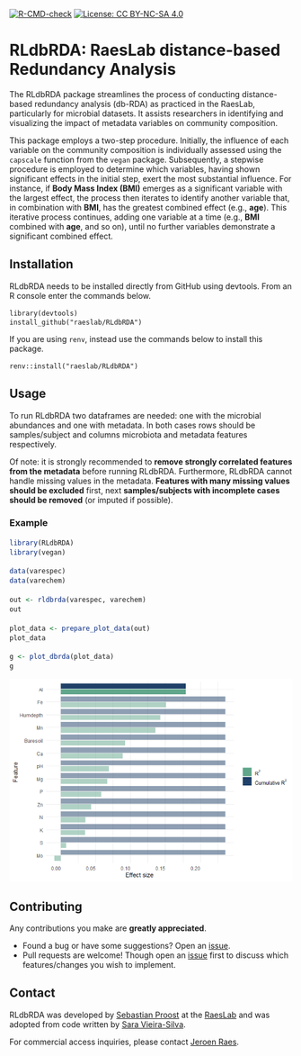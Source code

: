 <!-- badges: start -->
[![R-CMD-check](https://github.com/raeslab/RLdbRDA/actions/workflows/R-CMD-check.yaml/badge.svg)](https://github.com/raeslab/RLdbRDA/actions/workflows/R-CMD-check.yaml) [![License: CC BY-NC-SA 4.0](https://img.shields.io/badge/License-CC%20BY--NC--SA%204.0-lightgrey.svg)](https://creativecommons.org/licenses/by-nc-sa/4.0/)
<!-- badges: end -->

# RLdbRDA: RaesLab distance-based Redundancy Analysis

The RLdbRDA package streamlines the process of conducting distance-based redundancy analysis (db-RDA) as practiced in the RaesLab, particularly for microbial datasets. It assists researchers in identifying and visualizing the impact of metadata variables on community composition.

This package employs a two-step procedure. Initially, the influence of each variable on the community composition is individually assessed using the `capscale` function from the `vegan` package. Subsequently, a stepwise procedure is employed to determine which variables, having shown significant effects in the initial step, exert the most substantial influence. For instance, if **Body Mass Index (BMI)** emerges as a significant variable with the largest effect, the process then iterates to identify another variable that, in combination with **BMI**, has the greatest combined effect (e.g., **age**). This iterative process continues, adding one variable at a time (e.g., **BMI** combined with **age**, and so on), until no further variables demonstrate a significant combined effect.


## Installation


RLdbRDA needs to be installed directly from GitHub using devtools. From an R console enter the commands below.


```commandline
library(devtools)
install_github("raeslab/RLdbRDA")
```

If you are using ```renv```, instead use the commands below to install this package.

```commandline
renv::install("raeslab/RLdbRDA")
```


## Usage

To run RLdbRDA two dataframes are needed: one with the microbial abundances and one with metadata. In both cases rows should be samples/subject and columns microbiota and metadata features respectively. 

Of note: it is strongly recommended to **remove strongly correlated features from the metadata** before running RLdbRDA. Furthermore, RLdbRDA cannot handle missing values in the metadata. **Features with many missing values should be excluded** first, next **samples/subjects with incomplete cases should be removed** (or imputed if possible).

### Example

```R
library(RLdbRDA)
library(vegan)

data(varespec)
data(varechem)

out <- rldbrda(varespec, varechem)
out

plot_data <- prepare_plot_data(out)
plot_data

g <- plot_dbrda(plot_data)
g
```

![bar plot showing the single and cumulative effect of various features on the varespec dataset included in vegan](./docs/img/rldbrda_example_output.png)

## Contributing

Any contributions you make are **greatly appreciated**.

  * Found a bug or have some suggestions? Open an [issue](https://github.com/raeslab/RLdbRDA/issues).
  * Pull requests are welcome! Though open an [issue](https://github.com/raeslab/RLdbRDA/issues) first to discuss which features/changes you wish to implement.

## Contact

RLdbRDA was developed by [Sebastian Proost](https://sebastian.proost.science/) at the [RaesLab](https://raeslab.sites.vib.be/en) and was adopted from code written by [Sara Vieira-Silva](https://saravsilva.github.io/).

For commercial access inquiries, please contact [Jeroen Raes](mailto:jeroen.raes@kuleuven.vib.be).

